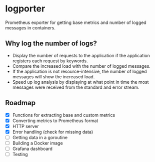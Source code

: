 # logporter

Prometheus exporter for getting base metrics and number of logged messages in containers.

## Why log the number of logs?

- Display the number of requests to the application if the application registers each request by keywords.
- Compare the increased load with the number of logged messages.
- If the application is not resource-intensive, the number of logged messages will show the increased load.
- Speed ​​up log analysis by displaying at what point in time the most messages were received from the standard and error stream.

## Roadmap

- [x] Functions for extracting base and custom metrics
- [x] Converting metrics to Prometheus format
- [X] HTTP server
- [X] Error handling (check for missing data)
- [ ] Getting data in a goroutine
- [ ] Building a Docker image
- [ ] Grafana dashboard
- [ ] Testing
